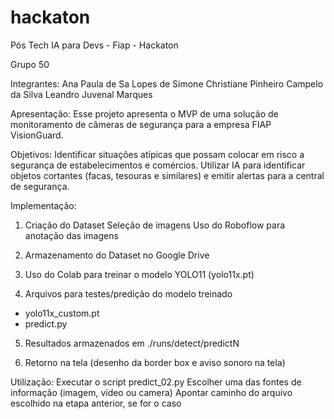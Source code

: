 # hackaton
Pós Tech IA para Devs - Fiap - Hackaton 

Grupo 50


Integrantes:
Ana Paula de Sa Lopes de Simone
Christiane Pinheiro Campelo da Silva
Leandro Juvenal Marques


Apresentação:
Esse projeto apresenta o MVP de uma solução de monitoramento de câmeras de segurança para a empresa FIAP VisionGuard.


Objetivos:
Identificar situações atípicas que possam colocar em risco a segurança de estabelecimentos e comércios.
Utilizar IA para identificar objetos cortantes (facas, tesouras e similares) e emitir alertas para a central de segurança.


Implementação:
01) Criação do Dataset
Seleção de imagens
Uso do Roboflow para anotação das imagens

02) Armazenamento do Dataset no Google Drive

03) Uso do Colab para treinar o modelo YOLO11 (yolo11x.pt)

04) Arquivos para testes/predição do modelo treinado
- yolo11x_custom.pt
- predict.py

05) Resultados armazenados em ./runs/detect/predictN

06) Retorno na tela (desenho da border box e aviso sonoro na tela)


Utilização:
Executar o script predict_02.py 
Escolher uma das fontes de informação (imagem, vídeo ou camera)
Apontar caminho do arquivo escolhido na etapa anterior, se for o caso
